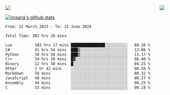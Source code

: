 <p>
  <a href="https://count.getloli.com/"><img src="https://count.getloli.com/get/@xana.readme?theme=moebooru-h"></a>
  <img src="https://weather-icon.journeyad.repl.co/@hangzhou?v=1" align="right">
</p>


<a href="https://github.com/imxana"><img align="center" src="https://github-readme-stats.vercel.app/api?username=imxana&show_icons=true&include_all_commits=true&hide_border=tru&custom_title=imxana%27s%20Github%20Stats" alt="imxana's github stats" /></a> 

<!--START_SECTION:waka-->

```txt
From: 22 March 2023 - To: 21 June 2024

Total Time: 302 hrs 28 mins

Lua          182 hrs 17 mins ███████████████░░░░░░░░░░   60.26 %
C#           41 hrs 54 mins  ███▒░░░░░░░░░░░░░░░░░░░░░   13.86 %
Python       39 hrs 50 mins  ███▒░░░░░░░░░░░░░░░░░░░░░   13.17 %
C++          19 hrs 20 mins  █▓░░░░░░░░░░░░░░░░░░░░░░░   06.40 %
Binary       12 hrs 50 mins  █░░░░░░░░░░░░░░░░░░░░░░░░   04.25 %
Other        1 hr 42 mins    ░░░░░░░░░░░░░░░░░░░░░░░░░   00.56 %
Markdown     58 mins         ░░░░░░░░░░░░░░░░░░░░░░░░░   00.32 %
JavaScript   48 mins         ░░░░░░░░░░░░░░░░░░░░░░░░░   00.27 %
Assembly     44 mins         ░░░░░░░░░░░░░░░░░░░░░░░░░   00.25 %
C            33 mins         ░░░░░░░░░░░░░░░░░░░░░░░░░   00.19 %
```

<!--END_SECTION:waka-->
